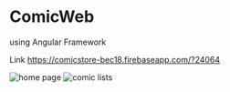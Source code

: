 # ComicWeb
using Angular Framework

Link  https://comicstore-bec18.firebaseapp.com/?24064


![home page](https://firebasestorage.googleapis.com/v0/b/comicstore-bec18.appspot.com/o/deployProject%2FScreen%20Shot%202563-05-25%20at%2013.09.42.png?alt=media&token=3fdd3664-acea-4749-a3f5-523fd16c707c)
![comic lists](https://firebasestorage.googleapis.com/v0/b/comicstore-bec18.appspot.com/o/deployProject%2FScreen%20Shot%202563-05-25%20at%2013.09.55.png?alt=media&token=cca19dd6-6ad3-4c54-9382-321ca7782ab3)
